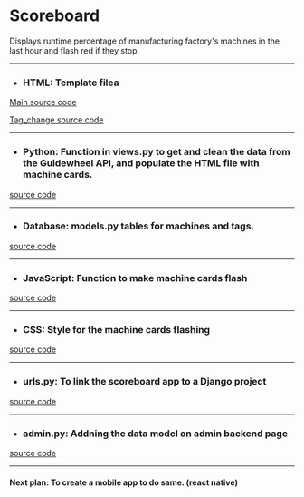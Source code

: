 # Scoreboard
Displays runtime percentage of manufacturing factory's machines in the last hour and flash red if they stop.
<hr>

- ### HTML: Template filea
[Main source code](https://github.com/serjikssg/scoreboard/blob/main/scoreboard/templates/scoreboard/scoreboard.html)

[Tag_change source code](https://github.com/serjikssg/scoreboard/blob/main/scoreboard/templates/scoreboard/tag_change.html)
<hr>

- ### Python: Function in views.py to get and clean the data from the Guidewheel API, and populate the HTML file with machine cards. 
[source code](https://github.com/serjikssg/scoreboard/blob/main/scoreboard/views.py)
<hr>

- ### Database: models.py tables for machines and tags. 
[source code](https://github.com/serjikssg/Scoreboard/blob/main/scoreboard/models.py)
<hr>

- ### JavaScript: Function to make machine cards flash
[source code](https://github.com/serjikssg/scoreboard/blob/main/scoreboard/static/scoreboard/js/scoreboard.js)
<hr>

- ### CSS: Style for the machine cards flashing
[source code](https://github.com/serjikssg/scoreboard/blob/main/scoreboard/static/scoreboard/css/style.css)
<hr>

- ### urls.py: To link the scoreboard app to a Django project
[source code](https://github.com/serjikssg/scoreboard/blob/main/scoreboard/urls.py)
<hr>

- ### admin.py: Addning the data model on admin backend page
[source code](https://github.com/serjikssg/scoreboard/blob/main/scoreboard/admin.py)
<hr>

#### Next plan: To create a mobile app to do same. (react native) 
